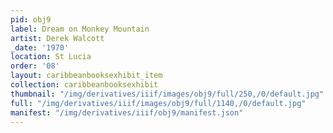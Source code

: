 ```yaml
---
pid: obj9
label: Dream on Monkey Mountain
artist: Derek Walcott
_date: '1970'
location: St Lucia
order: '08'
layout: caribbeanbooksexhibit_item
collection: caribbeanbooksexhibit
thumbnail: "/img/derivatives/iiif/images/obj9/full/250,/0/default.jpg"
full: "/img/derivatives/iiif/images/obj9/full/1140,/0/default.jpg"
manifest: "/img/derivatives/iiif/obj9/manifest.json"
---
```


